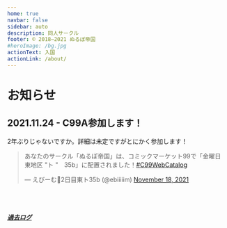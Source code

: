 ```yaml
---
home: true
navbar: false
sidebar: auto
description: 同人サークル
footer: © 2018–2021 ぬるぽ帝国
#heroImage: /bg.jpg
actionText: 入国
actionLink: /about/
---
```


# お知らせ

## 2021.11.24 - C99A参加します！

2年ぶりじゃないですか。詳細は未定ですがとにかく参加します！

<blockquote class="twitter-tweet"><p lang="ja" dir="ltr">あなたのサークル「ぬるぽ帝国」は、コミックマーケット99で「金曜日東地区 &quot;ト &quot;　35b」に配置されました！<a href="https://twitter.com/hashtag/C99WebCatalog?src=hash&amp;ref_src=twsrc%5Etfw">#C99WebCatalog</a></p>&mdash; えびーむ🍤2日目東ト35b (@ebiiiiim) <a href="https://twitter.com/ebiiiiim/status/1461361142912020503?ref_src=twsrc%5Etfw">November 18, 2021</a></blockquote> <script2 async src="https://platform.twitter.com/widgets.js" charset="utf-8"></script2> 

<br><br>
##### [過去ログ](/archives/)
